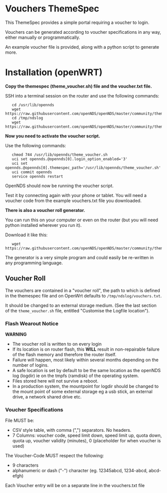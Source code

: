 # Vouchers ThemeSpec
This ThemeSpec provides a simple portal requiring a voucher to login.

Vouchers can be generated according to voucher specifications in any way, either manually or programmatically.

An example voucher file is provided, along with a python script to generate more.

# Installation (openWRT)
**Copy the themespec (theme_voucher.sh) file and the voucher.txt file.**

SSH into a terminal session on the router and use the following commands:

       cd /usr/lib/opennds
       wget https://raw.githubusercontent.com/openNDS/openNDS/master/community/themespec/theme_voucher/theme_voucher.sh
       cd /tmp/ndslog
       wget https://raw.githubusercontent.com/openNDS/openNDS/master/community/themespec/theme_voucher/vouchers.txt

**Now you need to activate the voucher script.**

Use the following commands:

       chmod 744 /usr/lib/opennds/theme_voucher.sh
       uci set opennds.@opennds[0].login_option_enabled='3'
       uci set opennds.@opennds[0].themespec_path='/usr/lib/opennds/theme_voucher.sh'
       uci commit opennds
       service opennds restart

OpenNDS should now be running the voucher script.

Test it by connecting again with your phone or tablet.
You will need a voucher code from the example vouchers.txt file you downloaded.

**There is also a voucher roll generator.**

You can run this on your computer or even on the router (but you will need python installed wherever you run it).

Download it like this:

       wget https://raw.githubusercontent.com/openNDS/openNDS/master/community/themespec/theme_voucher/voucher_generator.py

The generator is a very simple program and could easily be re-written in any programming language.

## Voucher Roll
The vouchers are contained in a "voucher roll", the path to which is defined in the themespec file and on OpenWrt defaults to `/tmp/ndslog/vouchers.txt`.

It should be changed to an external storage medium. (See the last section of the `theme_voucher.sh` file, entitled "Customise the Logfile location").

### Flash Wearout Notice
**WARNING**

 * The voucher roll is written to on every login
 * If its location is on router flash, this **WILL** result in non-repairable failure of the flash memory and therefore the router itself.
 * Failure will happen, most likely within several months depending on the number of logins.
 * A safe location is set by default to be the same location as the openNDS log (logdir) ie on the tmpfs (ramdisk) of the operating system.
 * Files stored here will not survive a reboot.
 * In a production system, the mountpoint for logdir should be changed to the mount point of some external storage
eg a usb stick, an external drive, a network shared drive etc.

### Voucher Specifications
File MUST be:

* CSV style table, with comma (",") separators. No headers.
* 7 Columns: voucher code, speed limit down, speed limit up, quota down, quota up, voucher validity (minutes), 0 (placeholder for when voucher is used)

The Voucher-Code MUST respect the following:

* 9 characters
* alphanumeric or dash ("-") character (eg. 12345abcd, 1234-abcd, abcd-efgh)

Each Voucher entry will be on a separate line in the vouchers.txt file
